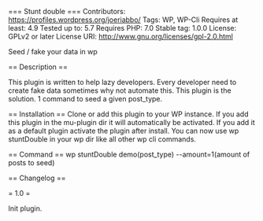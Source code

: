 === Stunt double === Contributors: https://profiles.wordpress.org/joeriabbo/ Tags: WP, WP-Cli Requires at least: 4.9 Tested up to: 5.7 Requires PHP: 7.0 Stable tag: 1.0.0 License: GPLv2 or later License URI: http://www.gnu.org/licenses/gpl-2.0.html

Seed / fake your data in wp 

== Description ==

This plugin is written to help lazy developers. Every developer need to create fake data sometimes why not automate this. This plugin is the solution. 1 command to seed a given post_type.

== Installation == Clone or add this plugin to your WP instance. If you add this plugin in the mu-plugin dir it will automatically be activated. If you add it as a default plugin activate the plugin after install. You can now use wp stuntDouble  in your wp dir like all other wp cli commands.

== Command == wp stuntDouble demo(post_type) --amount=1(amount of posts to seed)

== Changelog ==

= 1.0 =

Init plugin.
